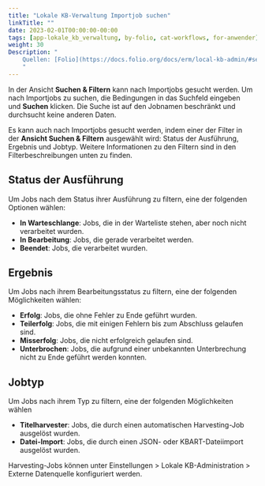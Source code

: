 ```yaml
---
title: "Lokale KB-Verwaltung Importjob suchen"
linkTitle: ""
date: 2023-02-01T00:00:00-00:00
tags: [app-lokale_kb_verwaltung, by-folio, cat-workflows, for-anwender]
weight: 30
Description: "
    Quellen: [Folio](https://docs.folio.org/docs/erm/local-kb-admin/#searching-for-import-jobs) & [GBV](https://info.gbv.de/display/FOLIOGBVEXTERN/Folio:+Lokale+KB-Verwaltung+Importjob+suchen)
    "
---
```


In der Ansicht **Suchen & Filtern** kann nach Importjobs gesucht werden. Um nach Importjobs zu suchen, die Bedingungen in das Suchfeld eingeben und **Suchen** klicken. Die Suche ist auf den Jobnamen beschränkt und durchsucht keine anderen Daten.

Es kann auch nach Importjobs gesucht werden, indem einer der Filter in der **Ansicht Suchen & Filtern** ausgewählt wird: Status der Ausführung, Ergebnis und Jobtyp. Weitere Informationen zu den Filtern sind in den Filterbeschreibungen unten zu finden.

## Status der Ausführung

Um Jobs nach dem Status ihrer Ausführung zu filtern, eine der folgenden Optionen wählen:

* **In Warteschlange**: Jobs, die in der Warteliste stehen, aber noch nicht verarbeitet wurden.
* **In Bearbeitung**: Jobs, die gerade verarbeitet werden.
* **Beendet**: Jobs, die verarbeitet wurden.

## Ergebnis

Um Jobs nach ihrem Bearbeitungsstatus zu filtern, eine der folgenden Möglichkeiten wählen:

* **Erfolg**: Jobs, die ohne Fehler zu Ende geführt wurden.
* **Teilerfolg**: Jobs, die mit einigen Fehlern bis zum Abschluss gelaufen sind.
* **Misserfolg**: Jobs, die nicht erfolgreich gelaufen sind.
* **Unterbrochen**: Jobs, die aufgrund einer unbekannten Unterbrechung nicht zu Ende geführt werden konnten.

## Jobtyp

Um Jobs nach ihrem Typ zu filtern, eine der folgenden Möglichkeiten wählen

* **Titelharvester**: Jobs, die durch einen automatischen Harvesting-Job ausgelöst wurden.
* **Datei-Import**: Jobs, die durch einen JSON- oder KBART-Dateiimport ausgelöst wurden.

Harvesting-Jobs können unter Einstellungen > Lokale KB-Administration > Externe Datenquelle konfiguriert werden.
